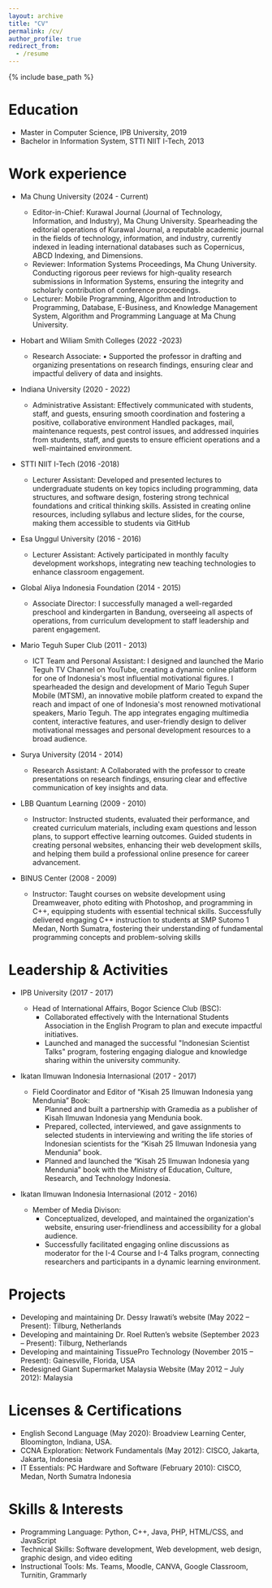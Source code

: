 ```yaml
---
layout: archive
title: "CV"
permalink: /cv/
author_profile: true
redirect_from:
  - /resume
---
```


{% include base_path %}

Education
======
* Master in Computer Science, IPB University, 2019
* Bachelor in Information System, STTI NIIT I-Tech, 2013

Work experience
======
* Ma Chung University (2024 - Current)
  * Editor-in-Chief: Kurawal Journal (Journal of Technology, Information, and Industry), Ma Chung University. Spearheading the editorial operations of Kurawal Journal, a reputable academic journal in the fields of technology, information, and industry, currently indexed in leading international databases such as Copernicus, ABCD Indexing, and Dimensions.
  * Reviewer: Information Systems Proceedings, Ma Chung University. Conducting rigorous peer reviews for high-quality research submissions in Information Systems, ensuring the integrity and scholarly contribution of conference proceedings.
  * Lecturer: Mobile Programming, Algorithm and Introduction to Programming, Database, E-Business, and Knowledge Management System, Algorithm and Programming Language at Ma Chung University.

* Hobart and Wiliam Smith Colleges (2022 -2023)
  * Research Associate: •	Supported the professor in drafting and organizing presentations on research findings, ensuring clear and impactful delivery of data and insights.

* Indiana University (2020 - 2022)
  * Administrative Assistant: Effectively communicated with students, staff, and guests, ensuring smooth coordination and fostering a positive, collaborative environment Handled packages, mail, maintenance requests, pest control issues, and addressed inquiries from students, staff, and guests to ensure efficient operations and a well-maintained environment.

* STTI NIIT I-Tech (2016 -2018)
  * Lecturer Assistant: Developed and presented lectures to undergraduate students on key topics including programming, data structures, and software design, fostering strong technical foundations and critical thinking skills. Assisted in creating online resources, including syllabus and lecture slides, for the course, making them accessible to students via GitHub

* Esa Unggul University (2016 - 2016)
  * Lecturer Assistant: Actively participated in monthly faculty development workshops, integrating new teaching technologies to enhance classroom engagement.

* Global Aliya Indonesia Foundation (2014 - 2015)
  * Associate Director: I successfully managed a well-regarded preschool and kindergarten in Bandung, overseeing all aspects of operations, from curriculum development to staff leadership and parent engagement.

* Mario Teguh Super Club (2011 - 2013)
  * ICT Team and Personal Assistant: I designed and launched the Mario Teguh TV Channel on YouTube, creating a dynamic online platform for one of Indonesia's most influential motivational figures. I spearheaded the design and development of Mario Teguh Super Mobile (MTSM), an innovative mobile platform created to expand the reach and impact of one of Indonesia's most renowned motivational speakers, Mario Teguh. The app integrates engaging multimedia content, interactive features, and user-friendly design to deliver motivational messages and personal development resources to a broad audience.

* Surya University (2014 - 2014)
  * Research Assistant: A Collaborated with the professor to create presentations on research findings, ensuring clear and effective communication of key insights and data.

* LBB Quantum Learning (2009 - 2010)
  * Instructor: Instructed students, evaluated their performance, and created curriculum materials, including exam questions and lesson plans, to support effective learning outcomes. Guided students in creating personal websites, enhancing their web development skills, and helping them build a professional online presence for career advancement.

* BINUS Center (2008 - 2009)
  * Instructor: Taught courses on website development using Dreamweaver, photo editing with Photoshop, and programming in C++, equipping students with essential technical skills.	Successfully delivered engaging C++ instruction to students at SMP Sutomo 1 Medan, North Sumatra, fostering their understanding of fundamental programming concepts and problem-solving skills

Leadership & Activities
======
* IPB University (2017 - 2017)
  * Head of International Affairs, Bogor Science Club (BSC): 
    * Collaborated effectively with the International Students Association in the English Program to plan and execute impactful initiatives.
    * Launched and managed the successful "Indonesian Scientist Talks" program, fostering engaging dialogue and knowledge sharing within the university community.

* Ikatan Ilmuwan Indonesia Internasional (2017 - 2017)
  * Field Coordinator and Editor of “Kisah 25 Ilmuwan Indonesia yang Mendunia” Book:
    * Planned and built a partnership with Gramedia as a publisher of Kisah Ilmuwan Indonesia yang Mendunia book.
    * Prepared, collected, interviewed, and gave assignments to selected students in interviewing and writing the life stories of Indonesian scientists for the “Kisah 25 Ilmuwan Indonesia yang Mendunia” book.
    * Planned and launched the “Kisah 25 Ilmuwan Indonesia yang Mendunia” book with the Ministry of Education, Culture, Research, and Technology Indonesia.

* Ikatan Ilmuwan Indonesia Internasional (2012 - 2016)
  * Member of Media Divison:
    * Conceptualized, developed, and maintained the organization's website, ensuring user-friendliness and accessibility for a global audience.
    * Successfully facilitated engaging online discussions as moderator for the I-4 Course and I-4 Talks program, connecting researchers and participants in a dynamic learning environment.

Projects
======
* Developing and maintaining Dr. Dessy Irawati’s website (May 2022 – Present): Tilburg, Netherlands 
* Developing and maintaining Dr. Roel Rutten’s website (September 2023 – Present): Tilburg, Netherlands
* Developing and maintaining TissuePro Technology (November 2015 – Present): Gainesville, Florida, USA
* Redesigned Giant Supermarket Malaysia Website (May 2012 – July 2012): Malaysia

Licenses & Certifications
======
* English Second Language (May 2020): Broadview Learning Center, Bloomington, Indiana, USA.
* CCNA Exploration: Network Fundamentals (May 2012): CISCO, Jakarta, Jakarta, Indonesia
* IT Essentials: PC Hardware and Software (February 2010): CISCO, Medan, North Sumatra Indonesia

Skills & Interests
======
* Programming Language: Python, C++, Java, PHP, HTML/CSS, and JavaScript
* Technical Skills: Software development, Web development, web design, graphic design, and video editing
* Instructional Tools: Ms. Teams, Moodle, CANVA, Google Classroom, Turnitin, Grammarly